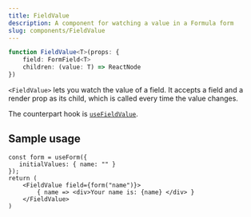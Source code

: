 ```yaml
---
title: FieldValue
description: A component for watching a value in a Formula form
slug: components/FieldValue
---
```


```typescript
function FieldValue<T>(props: {
    field: FormField<T>
    children: (value: T) => ReactNode
})
```

`<FieldValue>` lets you watch the value of a field. It accepts a field and a render prop as its child, which
is called every time the value changes.

The counterpart hook is [`useFieldValue`](/hooks/useFieldValue).

## Sample usage 

```tsx
const form = useForm({
   initialValues: { name: "" }
});
return (
    <FieldValue field={form("name")}>
        { name => <div>Your name is: {name} </div> }
    </FieldValue>
)
```
